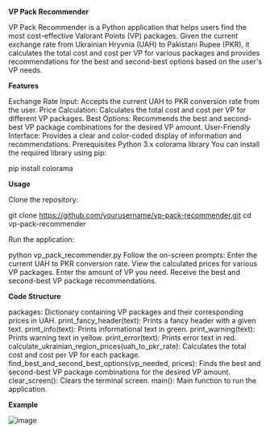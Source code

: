 **VP Pack Recommender**

VP Pack Recommender is a Python application that helps users find the most cost-effective Valorant Points (VP) packages. Given the current exchange rate from Ukrainian Hryvnia (UAH) to Pakistani Rupee (PKR), it calculates the total cost and cost per VP for various packages and provides recommendations for the best and second-best options based on the user's VP needs.

**Features**

Exchange Rate Input: Accepts the current UAH to PKR conversion rate from the user.
Price Calculation: Calculates the total cost and cost per VP for different VP packages.
Best Options: Recommends the best and second-best VP package combinations for the desired VP amount.
User-Friendly Interface: Provides a clear and color-coded display of information and recommendations.
Prerequisites
Python 3.x
colorama library
You can install the required library using pip:

pip install colorama


**Usage**

Clone the repository:

git clone https://github.com/yourusername/vp-pack-recommender.git
cd vp-pack-recommender

Run the application:

python vp_pack_recommender.py
Follow the on-screen prompts:
Enter the current UAH to PKR conversion rate.
View the calculated prices for various VP packages.
Enter the amount of VP you need.
Receive the best and second-best VP package recommendations.

**Code Structure**

packages: Dictionary containing VP packages and their corresponding prices in UAH.
print_fancy_header(text): Prints a fancy header with a given text.
print_info(text): Prints informational text in green.
print_warning(text): Prints warning text in yellow.
print_error(text): Prints error text in red.
calculate_ukrainian_region_prices(uah_to_pkr_rate): Calculates the total cost and cost per VP for each package.
find_best_and_second_best_options(vp_needed, prices): Finds the best and second-best VP package combinations for the desired VP amount.
clear_screen(): Clears the terminal screen.
main(): Main function to run the application.

**Example**

![image](https://github.com/user-attachments/assets/98f88fc4-2ff8-4e5c-b2f2-d35f58c1bdec)



